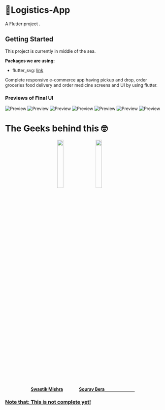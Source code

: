 # :rocket:Logistics-App
A Flutter project .

## Getting Started

This project is currently in middle of the sea.


**Packages we are using:**

- flutter_svg: [link](https://pub.dev/packages/flutter_svg)

Complete responsive e-commerce app having pickup and drop, order groceries food delivery and order medicine screens and UI by using flutter.


### Previews of Final UI

![Preview](/sample/1.jpg)
![Preview](/sample/2.jpg)
![Preview](/sample/3.jpg)
![Preview](/sample/login.jpg)
![Preview](/sample/register.jpg)
![Preview](/sample/forgotpass.jpg)
![Preview](/sample/otpverification.jpg)




<h1 align= "left"><b>The Geeks behind this 🤓</b></h1>

<p align="center">
<img width=20% src="https://avatars0.githubusercontent.com/u/11945973?s=50&u=631b3ec8f1cc7a2d3937cd8d60dd562887557ae2&v=4">&ensp;&ensp;&ensp;
<img width=20% src="https://avatars2.githubusercontent.com/u/53810519?s=50&u=c716c11e3e57faf13816af35ab6be152be1092b2&v=4">&ensp;&ensp;&ensp;

</p>

<h4 align="center">
<a href="https://github.com/Swastik2000">
<b>Swastik Mishra</b></a>&ensp;&ensp;&ensp;&ensp;&ensp;&ensp;&ensp;
<a href="https://github.com/Zeo-shark">
<b>Sourav Bera</b>&ensp;&ensp;&ensp;&ensp;&ensp;&ensp;&ensp;&ensp;&ensp;&ensp;&ensp;&ensp;&ensp;&ensp;
</h4>

### Note that: This is not complete yet!





